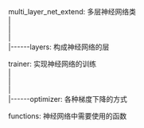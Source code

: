 multi_layer_net_extend: 多层神经网络类  
|  
|  
|  
|------layers: 构成神经网络的层  

  
trainer: 实现神经网络的训练  
|  
|  
|  
|------optimizer: 各种梯度下降的方式  

  
functions: 神经网络中需要使用的函数  
